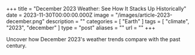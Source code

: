 +++
title = "December 2023 Weather: See How It Stacks Up Historically"
date = 2023-11-30T00:00:00.000Z
image = "/images/article-2023-december.png"
description = ""
categories = [ "Earth" ]
tags = [ "climate", "2023", "december" ]
type = "post"
aliases = ""
url = ""
+++

Uncover how December 2023's weather trends compare with the past century.
